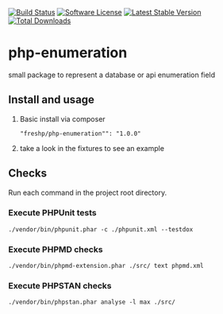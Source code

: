 [![Build Status](https://travis-ci.org/freshp/php-enumeration.svg?branch=master)](https://travis-ci.org/freshp/php-enumeration)
[![Software License](https://img.shields.io/badge/license-MIT-brightgreen.svg)](LICENSE)
[![Latest Stable Version](https://poser.pugx.org/freshp/php-enumeration/v/stable)](https://packagist.org/packages/freshp/php-enumeration)
[![Total Downloads](https://poser.pugx.org/freshp/php-enumeration/downloads)](https://packagist.org/packages/freshp/php-enumeration)

# php-enumeration

small package to represent a database or api enumeration field

## Install and usage

1. Basic install via composer

    ```
    "freshp/php-enumeration"": "1.0.0"
    ```
2. take a look in the fixtures to see an example

## Checks
Run each command in the project root directory.

### Execute PHPUnit tests
```
./vendor/bin/phpunit.phar -c ./phpunit.xml --testdox
```

### Execute PHPMD checks
```
./vendor/bin/phpmd-extension.phar ./src/ text phpmd.xml 
```

### Execute PHPSTAN checks

```
./vendor/bin/phpstan.phar analyse -l max ./src/
```
